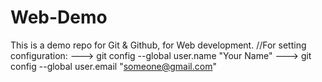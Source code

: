 # Web-Demo
This is a demo repo for Git &amp; Github, for Web development.
//For setting configuration:
---> git config --global user.name "Your Name"
---> git config --global user.email "someone@gmail.com"
